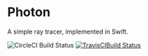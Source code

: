 # Photon

A simple ray tracer, implemented in Swift.

![CircleCI Build Status](https://circleci.com/gh/samsymons/Photon.svg?style=shield&circle-token=7d9e161fb1479ede423b70874b20c077954ac410)
[![TravisCIBuild Status](https://travis-ci.org/samsymons/Photon.svg?branch=master)](https://travis-ci.org/samsymons/Photon)
